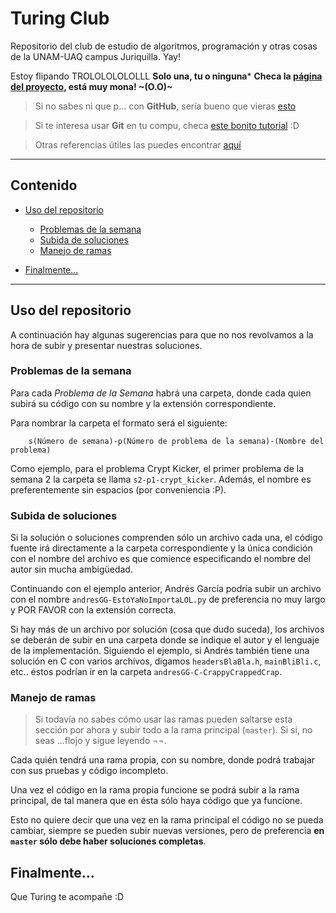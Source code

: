 
# **Turing Club**
 Repositorio del club de estudio de algoritmos, programación y otras cosas de la UNAM-UAQ campus Juriquilla. Yay!

Estoy flipando
TROLOLOLOLOLLL
**Solo una, tu o ninguna***
 **Checa la [página del proyecto](https://ad115.github.io/TuringClub/), está muy mona! ~(O.O)~**

> Si no sabes ni que p... con **GitHub**, sería bueno que vieras [esto](https://guides.github.com/)

> Si te interesa usar **Git** en tu compu, checa [este bonito tutorial](https://try.github.io/levels/1/challenges/1) :D

> Otras referencias útiles las puedes encontrar [aquí](https://ad115.github.io/TuringClub/referencias)


----------


## Contenido

- [Uso del repositorio](#uso-del-repositorio)
	- [Problemas de la semana](#problemas-de-la-semana)
	- [Subida de soluciones](#subida-de-soluciones)
	- [Manejo de ramas](#manejo-de-ramas)


- [Finalmente...](#finalmente...)


----------


## Uso del repositorio
A continuación hay algunas sugerencias para que no nos revolvamos a la hora de subir y presentar nuestras soluciones.

### Problemas de la semana
Para cada *Problema de la Semana* habrá una carpeta, donde cada quien subirá su código con su nombre y la extensión correspondiente.

Para nombrar la carpeta el formato será el siguiente:

 		s(Número de semana)-p(Número de problema de la semana)-(Nombre del problema)

Como ejemplo, para el problema Crypt Kicker, el primer problema de la semana 2 la carpeta se llama `s2-p1-crypt_kicker`. Además, el nombre es preferentemente sin espacios (por conveniencia :P).



### Subida de soluciones
Si la solución o soluciones comprenden sólo un archivo cada una, el código fuente irá directamente a la carpeta correspondiente y la única condición con el nombre del archivo es que comience especificando el nombre del autor sin mucha ambigüedad.

Continuando con el ejemplo anterior, Andrés García podría subir un archivo con el nombre `andresGG-EstoYaNoImportaLOL.py` de preferencia no muy largo y POR FAVOR con la extensión correcta.

Si hay más de un archivo por solución (cosa que dudo suceda), los archivos se deberán de subir en una carpeta donde se indique el autor y el lenguaje de la implementación. Siguiendo el ejemplo, si Andrés también tiene una solución en C con varios archivos, digamos `headersBlaBla.h`, `mainBliBli.c`, etc.. éstos podrían ir en la carpeta `andresGG-C-CrappyCrappedCrap`.



### Manejo de ramas
> Si todavía no sabes cómo usar las ramas pueden saltarse esta sección por ahora y subir todo a la rama principal (`master`). Si si, no seas ...flojo y sigue leyendo ¬¬.

Cada quién tendrá una rama propia, con su nombre, donde podrá trabajar con sus pruebas y código incompleto.

Una vez el código en la rama propia funcione se podrá subir a la rama principal, de tal manera que en ésta sólo haya código que ya funcione.

Esto no quiere decir que una vez en la rama principal el código no se pueda cambiar, siempre se pueden subir nuevas versiones, pero de preferencia **en `master` sólo debe haber soluciones completas**.



## Finalmente...
Que Turing te acompañe :D
